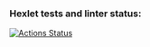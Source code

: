### Hexlet tests and linter status:
[![Actions Status](https://github.com/DenisTankov/frontend-project-46/workflows/hexlet-check/badge.svg)](https://github.com/DenisTankov/frontend-project-46/actions)